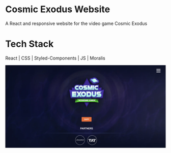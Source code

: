 # Cosmic Exodus Website
A React and responsive website for the video game Cosmic Exodus

# Tech Stack
React | CSS | Styled-Components | JS | Moralis

![Cosmic Exodus home page](./public/cosmic.png)